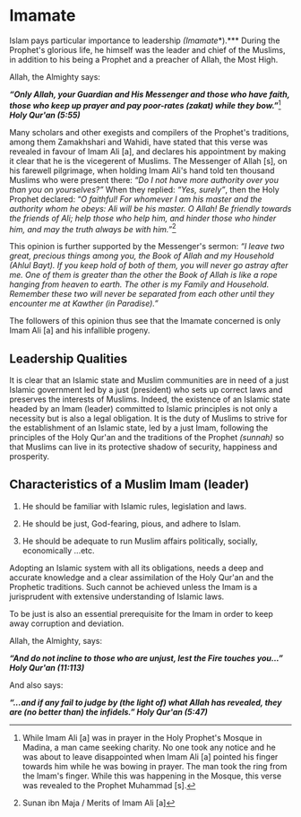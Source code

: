 Imamate
=======

Islam pays particular importance to leadership *(Imamate**).*** During
the Prophet's glorious life, he himself was the leader and chief of the
Muslims, in addition to his being a Prophet and a preacher of Allah, the
Most High.

Allah, the Almighty says:

***“Only Allah, your Guardian and His Messenger and those who have
faith, those who keep up prayer and pay poor-rates (zakat) while they
bow.”***[^1] ***Holy Qur'an (5:55)***

Many scholars and other exegists and compilers of the Prophet's
traditions, among them Zamakhshari and Wahidi, have stated that this
verse was revealed in favour of Imam Ali [a], and declares his
appointment by making it clear that he is the vicegerent of Muslims. The
Messenger of Allah [s], on his farewell pilgrimage, when holding Imam
Ali's hand told ten thousand Muslims who were present there: *“Do I not
have more authority over you than you on yourselves?”* When they
replied: *“Yes, surely”*, then the Holy Prophet declared: “*O faithful!
For whomever I am his master and the authority whom he obeys: Ali will
be his master. O Allah! Be friendly towards the friends of Ali; help
those who help him, and hinder those who hinder him, and may the truth
always* *be with him.”*[^2]

This opinion is further supported by the Messenger's sermon: *“I leave
two great, precious things among you, the Book of Allah and my Household
(Ahlul Bayt). If you keep hold of both of them, you will never go astray
after me. One of them is greater than the other the Book of Allah is
like a rope hanging from heaven to earth. The other is my Family and
Household. Remember these two will never be separated from each other
until they encounter me at Kawther (in Paradise).”*

The followers of this opinion thus see that the Imamate concerned is
only Imam Ali [a] and his infallible progeny.

Leadership Qualities
--------------------

It is clear that an Islamic state and Muslim communities are in need of
a just Islamic government led by a just (president) who sets up correct
laws and preserves the interests of Muslims. Indeed, the existence of an
Islamic state headed by an Imam (leader) committed to Islamic principles
is not only a necessity but is also a legal obligation. It is the duty
of Muslims to strive for the establishment of an Islamic state, led by a
just Imam, following the principles of the Holy Qur'an and the
traditions of the Prophet *(sunnah)* so that Muslims can live in its
protective shadow of security, happiness and prosperity.

Characteristics of a Muslim Imam (leader)
-----------------------------------------

1. He should be familiar with Islamic rules, legislation and laws.

2. He should be just, God-fearing, pious, and adhere to Islam.

3. He should be adequate to run Muslim affairs politically, socially,
economically ...etc.

Adopting an Islamic system with all its obligations, needs a deep and
accurate knowledge and a clear assimilation of the Holy Qur'an and the
Prophetic traditions. Such cannot be achieved unless the Imam is a
jurisprudent with extensive understanding of Islamic laws.

To be just is also an essential prerequisite for the Imam in order to
keep away corruption and deviation.

Allah, the Almighty, says:

***“And do not incline to those who are unjust, lest the Fire touches
you...” Holy Qur'an (11:113)***

And also says:

***“...and if any fail to judge by (the light of) what Allah has
revealed, they are (no better than) the infidels.” Holy Qur'an (5:47)***

[^1]: While Imam Ali [a] was in prayer in the Holy Prophet's Mosque in
Madina, a man came seeking charity. No one took any notice and he was
about to leave disappointed when Imam Ali [a] pointed his finger towards
him while he was bowing in prayer. The man took the ring from the Imam's
finger. While this was happening in the Mosque, this verse was revealed
to the Prophet Muhammad [s].

[^2]: Sunan ibn Maja / Merits of Imam Ali [a]


